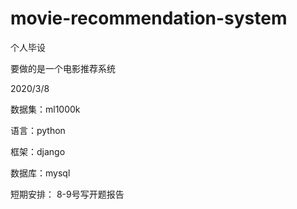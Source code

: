 # movie-recommendation-system
个人毕设

要做的是一个电影推荐系统



2020/3/8

数据集：ml1000k

语言：python

框架：django

数据库：mysql

短期安排：  8-9号写开题报告

 
